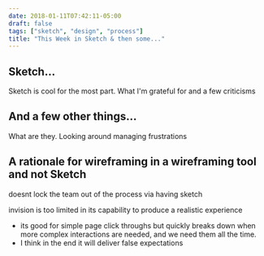 ```yaml
---
date: 2018-01-11T07:42:11-05:00
draft: false
tags: ["sketch", "design", "process"]
title: "This Week in Sketch & then some..."
---
```

## Sketch...
Sketch is cool for the most part. What I'm grateful for and a few criticisms

## And a few other things...
What are they.
Looking around
managing frustrations

## A rationale for wireframing in a wireframing tool and not Sketch
doesnt lock the team out of the process via having sketch

invision is too limited in its capability to produce a realistic experience

  * its good for simple page click throughs but quickly breaks down when more complex interactions are needed, and we need them all the time.
  * I think in the end it will deliver false expectations
